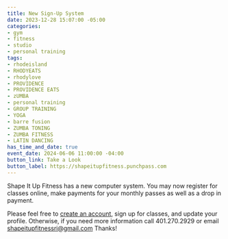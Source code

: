 ```yaml
---
title: New Sign-Up System
date: 2023-12-28 15:07:00 -05:00
categories:
- gym
- fitness
- studio
- personal training
tags:
- rhodeisland
- RHODYEATS
- rhodylove
- PROVIDENCE
- PROVIDENCE EATS
- zUMBA
- personal training
- GROUP TRAINING
- YOGA
- barre fusion
- ZUMBA TONING
- ZUMBA FITNESS
- LATIN DANCING
has_time_and_date: true
event_date: 2024-06-06 11:00:00 -04:00
button_link: Take a Look
button_label: https://shapeitupfitness.punchpass.com
---
```


Shape It Up Fitness has a new computer system. You may now register for classes online, make payments for your monthly passes as well as a drop in payment.  

Please feel free to [create an account](https://app.punchpass.com/org/17227/auth/account/new), sign up for classes, and update your profile. Otherwise, if you need more information call 401.270.2929 or email shapeitupfitnessri@gmail.com
 Thanks!